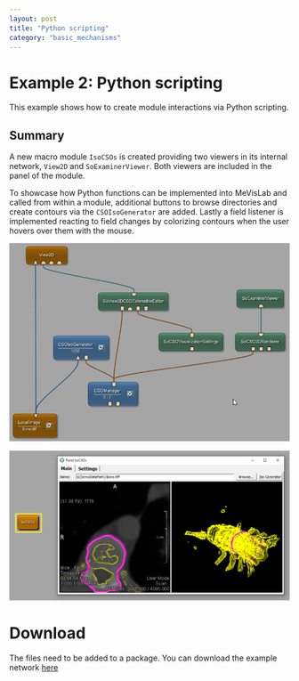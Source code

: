 ```yaml
---
layout: post
title: "Python scripting"
category: "basic_mechanisms"
---
```


# Example 2: Python scripting
This example shows how to create module interactions via Python scripting.

## Summary
A new macro module `IsoCSOs` is created providing two viewers in its internal network, `View2D` and `SoExaminerViewer`. Both viewers are included in the panel of the module.

To showcase how Python functions can be implemented into MeVisLab and called from within a module, additional buttons to browse directories and create contours via the `CSOIsoGenerator` are added. Lastly a field listener is implemented reacting to field changes by colorizing contours when the user hovers over them with the mouse. 

![Screenshot](/examples/basic_mechanisms/macro_modules_and_module_interaction/example2/image2.png)

![Screenshot](/examples/basic_mechanisms/macro_modules_and_module_interaction/example2/image.png)

# Download
The files need to be added to a package. You can download the example network [here](/examples/basic_mechanisms/macro_modules_and_module_interaction/example2/ScriptingExample2.zip)

